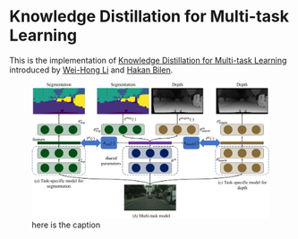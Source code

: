 # Knowledge Distillation for Multi-task Learning
This is the implementation of [Knowledge Distillation for Multi-task Learning](https://arxiv.org/pdf/2007.06889.pdf) introduced by [Wei-Hong Li](https://weihonglee.github.io) and [Hakan Bilen](http://homepages.inf.ed.ac.uk/hbilen/index.html).

<!-- ![image1](./figure/0001.jpg) -->
<div id="container">
<figure class="image">
  <img src="./figure/0001.jpg">
  <figcaption>here is the caption</figcaption>
</figure>
</div>